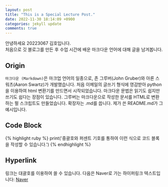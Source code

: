 ```yaml
---
layout: post
title: "This is a Special Lecture Post."
date: 2022-11-30 18:14:09 +0900
categories: jekyll update
comments: true
---
```


안녕하세요 20223067 김호입니다. <br> 처음으로 깃 블로그를 만든 후 수업 시간에 배운 마크다운 언어에 대해 글을 남겨봅니다.

<!-- This is an annotation. -->

## Origin

`마크다운 (Markdown)`은 마크업 언어의 일종으로, 존 그루버(John Gruber)와 아론 스워츠(Aaron Swartz)가 개발했습니다. 처음 이메일의 글쓰기 형식에 영감받아 python을 이용하여 html 변환기를 만드면서 시작되었습니다. 마크다운 문법은 읽기도 쉽지만 쓰기도 쉽다는 장점이 있습니다. 그루버는 마크다운으로 작성한 문서를 HTML로 변환하는 펄 스크립트도 만들었습니다. 확장자는 .md를 씁니다. 제가 쓴 README.md가 그 예시입니다.

## Code Block

{% highlight ruby %}
print('중괄호와 퍼센트 기호를 통하여 이런 식으로 코드 블록을 작성할 수 있습니다.')
{% endhighlight %}

## Hyperlink

링크는 대괄호를 이용하여 쓸 수 있습니다. 다음은 Naver로 가는 하이퍼링크 텍스트입니다: [Naver][jekyll-talk]

[jekyll-docs]: https://jekyllrb.com/docs/home
[jekyll-gh]: https://github.com/jekyll/jekyll
[jekyll-talk]: https://www.naver.com/
